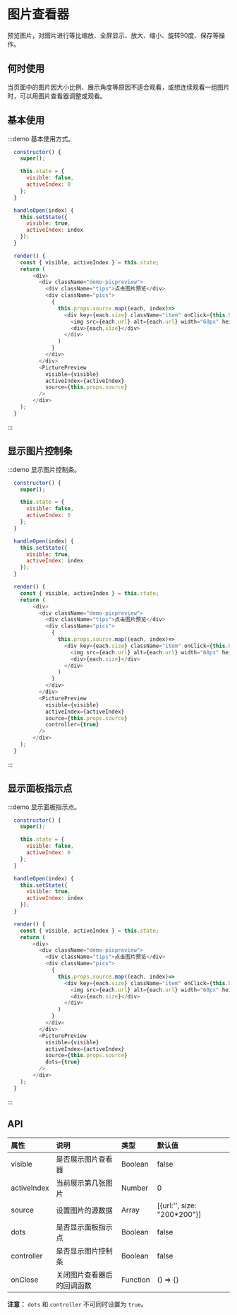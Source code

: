 # 图片查看器

预览图片，对图片进行等比缩放、全屏显示、放大、缩小、旋转90度、保存等操作。

## 何时使用

当页面中的图片因大小比例、展示角度等原因不适合观看，或想连续观看一组图片时，可以用图片查看器调整或观看。

## 基本使用

:::demo 基本使用方式。

```js
  constructor() {
    super();

    this.state = {
      visible: false,
      activeIndex: 0
    };
  }

  handleOpen(index) {
    this.setState({
      visible: true,
      activeIndex: index
    });
  }

  render() {
    const { visible, activeIndex } = this.state;
    return (
        <div>
          <div className="demo-picpreview">
            <div className="tips">点击图片预览</div>
            <div className="pics">
              {
                this.props.source.map((each, index)=>
                  <div key={each.size} className="item" onClick={this.handleOpen.bind(this, index)}>
                    <img src={each.url} alt={each.url} width="60px" height="60px" />
                    <div>{each.size}</div>
                  </div>
                )
              }
            </div>
          </div>
          <PicturePreview
            visible={visible}
            activeIndex={activeIndex}
            source={this.props.source}
          />
        </div>
    );
  }
```
:::


## 显示图片控制条

:::demo 显示图片控制条。

```js
  constructor() {
    super();

    this.state = {
      visible: false,
      activeIndex: 0
    };
  }

  handleOpen(index) {
    this.setState({
      visible: true,
      activeIndex: index
    });
  }

  render() {
    const { visible, activeIndex } = this.state;
    return (
        <div>
          <div className="demo-picpreview">
            <div className="tips">点击图片预览</div>
            <div className="pics">
              {
                this.props.source.map((each, index)=>
                  <div key={each.size} className="item" onClick={this.handleOpen.bind(this, index)}>
                    <img src={each.url} alt={each.url} width="60px" height="60px" />
                    <div>{each.size}</div>
                  </div>
                )
              }
            </div>
          </div>
          <PicturePreview
            visible={visible}
            activeIndex={activeIndex}
            source={this.props.source}
            controller={true}
          />
        </div>
    );
  }
```
:::


## 显示面板指示点

:::demo 显示面板指示点。

```js
  constructor() {
    super();

    this.state = {
      visible: false,
      activeIndex: 0
    };
  }

  handleOpen(index) {
    this.setState({
      visible: true,
      activeIndex: index
    });
  }

  render() {
    const { visible, activeIndex } = this.state;
    return (
        <div>
          <div className="demo-picpreview">
            <div className="tips">点击图片预览</div>
            <div className="pics">
              {
                this.props.source.map((each, index)=>
                  <div key={each.size} className="item" onClick={this.handleOpen.bind(this, index)}>
                    <img src={each.url} alt={each.url} width="60px" height="60px" />
                    <div>{each.size}</div>
                  </div>
                )
              }
            </div>
          </div>
          <PicturePreview
            visible={visible}
            activeIndex={activeIndex}
            source={this.props.source}
            dots={true}
          />
        </div>
    );
  }
```
:::


## API
|属性|说明|类型|默认值|
|:-|:-|:-|:-|
| visible | 是否展示图片查看器 | Boolean | false |
| activeIndex | 当前展示第几张图片 | Number | 0 |
| source | 设置图片的源数据 | Array | [{url:'', size: "200*200"}] |
| dots | 是否显示面板指示点 | Boolean | false |
| controller | 是否显示图片控制条 | Boolean | false |
| onClose | 关闭图片查看器后的回调函数 | Function | () => {} |

**注意：** `dots` 和 `controller` 不可同时设置为 `true`。
